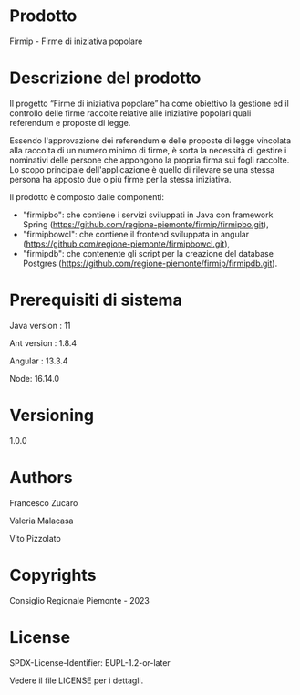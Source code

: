 # Prodotto 
Firmip - Firme di iniziativa popolare
# Descrizione del prodotto 
Il progetto “Firme di iniziativa popolare” ha come obiettivo la gestione ed il controllo delle firme 
raccolte relative alle iniziative popolari quali referendum e proposte di legge.

Essendo l'approvazione dei referendum e delle proposte di legge vincolata alla raccolta di un numero minimo di firme, è sorta la necessità di gestire i nominativi delle persone che appongono la propria firma sui fogli raccolte.
Lo scopo principale dell'applicazione è quello di rilevare se una stessa persona ha apposto due o più firme per la stessa iniziativa.

Il prodotto è composto dalle componenti:
- "firmipbo": che contiene i servizi sviluppati in Java con framework Spring (https://github.com/regione-piemonte/firmip/firmipbo.git),
- "firmipbowcl": che contiene il frontend sviluppata in angular (https://github.com/regione-piemonte/firmipbowcl.git),
- "firmipdb": che contenente gli script per la creazione del database Postgres (https://github.com/regione-piemonte/firmip/firmipdb.git).

# Prerequisiti di sistema 
Java version : 11

Ant version : 1.8.4

Angular : 13.3.4

Node: 16.14.0

# Versioning 

1.0.0

# Authors 

Francesco Zucaro

Valeria Malacasa

Vito Pizzolato

# Copyrights 

Consiglio Regionale Piemonte - 2023

# License 

SPDX-License-Identifier: EUPL-1.2-or-later

Vedere il file LICENSE per i dettagli.
